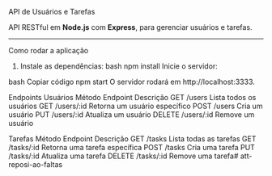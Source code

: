 

 API de Usuários e Tarefas

API RESTful em **Node.js** com **Express**, para gerenciar usuários e tarefas.

---

  Como rodar a aplicação

1. Instale as dependências:
bash
npm install
Inicie o servidor:

bash
Copiar código
npm start
O servidor rodará em http://localhost:3333.

 Endpoints
Usuários
Método	Endpoint	Descrição
GET	/users	Lista todos os usuários
GET	/users/:id	Retorna um usuário específico
POST	/users	Cria um usuário
PUT	/users/:id	Atualiza um usuário
DELETE	/users/:id	Remove um usuário

Tarefas
Método	Endpoint	Descrição
GET	/tasks	Lista todas as tarefas
GET	/tasks/:id	Retorna uma tarefa específica
POST	/tasks	Cria uma tarefa
PUT	/tasks/:id	Atualiza uma tarefa
DELETE	/tasks/:id	Remove uma tarefa#   a t t - r e p o s i - a o - f a l t a s  
 